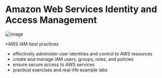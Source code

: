 # Amazon Web Services Identity and Access Management

![image](https://github.com/user-attachments/assets/c46be5a2-bd1d-4811-b951-3727d87e6e3f)

*AWS IAM best practices
* effectively administer user identities and control to AWS resources
* create and manage IAM users, groups, roles, and policies
* ensure secure access to AWS services
* practical exercises and real-life example labs
  
